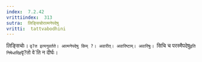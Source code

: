 ```yaml
---
index:  7.2.42
vrittiindex:  313
sutra:  लिङ्सिचोरात्मनेपदेषु
vritti:  tattvabodhini 
---
```


लिङ्सिचोः। `वृ?त इत्यनुवर्तते। आत्मनेपदेषु किम् ?। अवारीत्। अवारिष्टाम्। अवारिषुः। `सिचि च परस्मैपदेषु` इति निषेधादिह `वृ?तो वे`ति न दीर्घः। 

